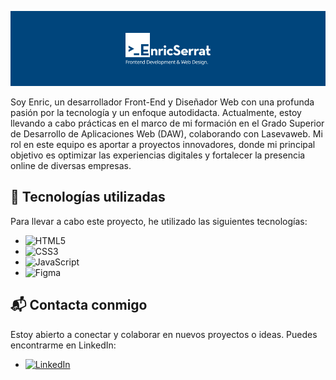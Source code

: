 [![Banner](./img/banner-portfolio.jpeg)](https://enricserrat.com/)

Soy Enric, un desarrollador Front-End y Diseñador Web con una profunda pasión por la tecnología y un enfoque autodidacta. Actualmente, estoy llevando a cabo prácticas en el marco de mi formación en el Grado Superior de Desarrollo de Aplicaciones Web (DAW), colaborando con Lasevaweb. Mi rol en este equipo es aportar a proyectos innovadores, donde mi principal objetivo es optimizar las experiencias digitales y fortalecer la presencia online de diversas empresas.

## 🚀 Tecnologías utilizadas

Para llevar a cabo este proyecto, he utilizado las siguientes tecnologías:

- ![HTML5](https://img.shields.io/badge/-HTML5-E34F26?logo=html5)
- ![CSS3](https://img.shields.io/badge/-CSS3-1572B6?logo=css3)
- ![JavaScript](https://img.shields.io/badge/-JavaScript-F7DF1E?logo=javascript)
- ![Figma](https://img.shields.io/badge/-Figma-F24E1E?logo=figma)

## 📬 Contacta conmigo

Estoy abierto a conectar y colaborar en nuevos proyectos o ideas. Puedes encontrarme en LinkedIn:

- [![LinkedIn](https://img.shields.io/badge/-LinkedIn-blue?logo=linkedin)](https://www.linkedin.com/in/enric-serrat-marc%C3%A9-b885ab204/)
